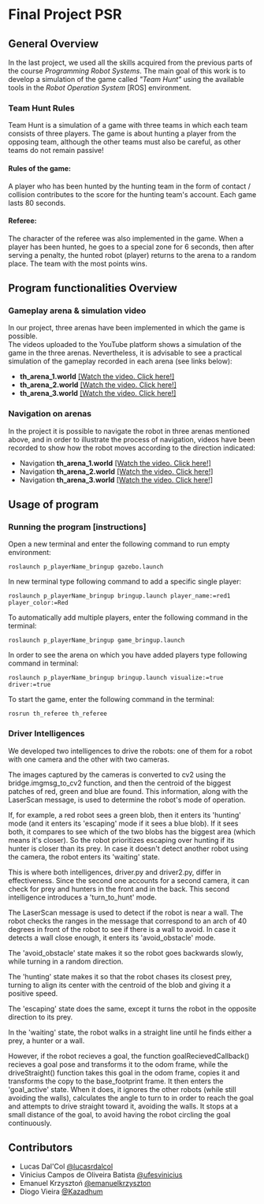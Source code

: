 
# Final Project PSR 
## General Overview
In the last project, we used all the skills acquired from the previous parts of the course *Programming Robot Systems*. The main goal of this work is to develop a simulation of the game called *"Team Hunt"* using the available tools in the *Robot Operation System* [ROS] environment.
### Team Hunt Rules
Team Hunt is a simulation of a game with three teams in which each team consists of three players. The game is about hunting a player from the opposing team, although the other teams must also be careful, as other teams do not remain passive! 
#### Rules of the game: 
A player who has been hunted by the hunting team in the form of contact / collision contributes to the score for the hunting team's account. Each game lasts 80 seconds.
#### Referee: 
The character of the referee was also implemented in the game. When a player has been hunted, he goes to a special zone for 6 seconds, then after serving a penalty, the hunted robot (player) returns to the arena to a random place.
The team with the most points wins.

## Program functionalities Overview

### Gameplay arena & simulation video
In our project, three arenas have been implemented in which the game is possible.
<br /> The videos uploaded to the YouTube platform shows a simulation of the game in the three arenas. Nevertheless, it is advisable to see a practical simulation of the gameplay recorded in each arena (see links below):
- **th_arena_1.world** [[Watch the video. Click here!]](https://youtu.be/dVea0v-LO34)
- **th_arena_2.world** [[Watch the video. Click here!]](https://youtu.be/9nZphKANAS4)
- **th_arena_3.world** [[Watch the video. Click here!]](https://youtu.be/d_NqNGz0aFM)
  
### Navigation on arenas

In the project it is possible to navigate the robot in three arenas mentioned above, and in order to illustrate the process of navigation, videos have been recorded to show how the robot moves according to the direction indicated:
- Navigation **th_arena_1.world** [[Watch the video. Click here!]](https://youtu.be/4-fUDnn4Wi0)
- Navigation **th_arena_2.world** [[Watch the video. Click here!]](https://youtu.be/C__kIk-h4oo)
- Navigation **th_arena_3.world** [[Watch the video. Click here!]](https://youtu.be/HP5tDa2EemE)
## Usage of program

### Running the program [instructions]
Open a new terminal and enter the following command to run empty environment:
```
roslaunch p_playerName_bringup gazebo.launch
```
In new terminal type following command to add a specific single player:
```
roslaunch p_playerName_bringup bringup.launch player_name:=red1 player_color:=Red
```
To automatically add multiple players, enter the following command in the terminal:
```
roslaunch p_playerName_bringup game_bringup.launch 
```
In order to see the arena on which you have added players type following command in terminal:
```
roslaunch p_playerName_bringup bringup.launch visualize:=true driver:=true 
```
To start the game, enter the following command in the terminal:
```
rosrun th_referee th_referee
```

### Driver Intelligences
We developed two intelligences to drive the robots: one of them for a robot with one camera and the other with two cameras.

The images captured by the cameras is converted to cv2 using the bridge.imgmsg_to_cv2 function, and then the centroid of the biggest patches of red, green and blue are found. This information, along with the LaserScan message, is used to determine the robot's mode of operation.

If, for example, a red robot sees a green blob, then it enters its 'hunting' mode (and it enters its 'escaping' mode if it sees a blue blob). If it sees both, it compares to see which of the two blobs has the biggest area (which means it's closer). So the robot prioritizes escaping over hunting if its hunter is closer than its prey. In case it doesn't detect another robot using the camera, the robot enters its 'waiting' state.

This is where both intelligences, driver.py and driver2.py, differ in effectiveness. Since the second one accounts for a second camera, it can check for prey and hunters in the front and in the back. This second intelligence introduces a 'turn_to_hunt' mode.

The LaserScan message is used to detect if the robot is near a wall. The robot checks the ranges in the message that correspond to an arch of 40 degrees in front of the robot to see if there is a wall to avoid. In case it detects a wall close enough, it enters its 'avoid_obstacle' mode.

The 'avoid_obstacle' state makes it so the robot goes backwards slowly, while turning in a random direction.

The 'hunting' state makes it so that the robot chases its closest prey, turning to align its center with the centroid of the blob and giving it a positive speed.

The 'escaping' state does the same, except it turns the robot in the opposite direction to its prey.

In the 'waiting' state, the robot walks in a straight line until he finds either a prey, a hunter or a wall.

However, if the robot recieves a goal, the function goalRecievedCallback() recieves a goal pose and transforms it to the odom frame, while the driveStraight() function takes this goal in the odom frame, copies it and transforms the copy to the base_footprint frame. It then enters the 'goal_active' state. When it does, it ignores the other robots (while still avoiding the walls), calculates the angle to turn to in order to reach the goal and attempts to drive straight toward it, avoiding the walls. It stops at a small distance of the goal, to avoid having the robot circling the goal continuously.



## Contributors 

- Lucas Dal'Col [@lucasrdalcol](https://github.com/lucasrdalcol)
- Vinicius Campos de Oliveira Batista [@ufesvinicius](https://github.com/ufesvinicius)
- Emanuel Krzysztoń [@emanuelkrzyszton](https://github.com/emanuelkrzyszton)
- Diogo Vieira [@Kazadhum](https://github.com/Kazadhum)

